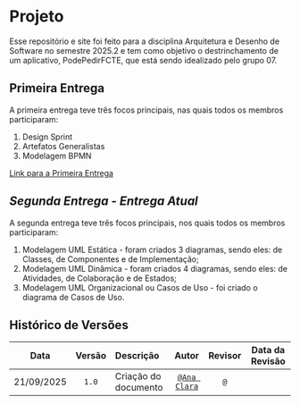 # Projeto

Esse repositório e site foi feito para a disciplina Arquitetura e Desenho de Software no semestre 2025.2 e tem como objetivo o destrinchamento de um aplicativo, PodePedirFCTE, que está sendo idealizado pelo grupo 07.

## Primeira Entrega

A primeira entrega teve três focos principais, nas quais todos os membros participaram:

1. Design Sprint
2. Artefatos Generalistas
3. Modelagem BPMN

[Link para a Primeira Entrega](https://unbarqdsw2025-2-turma01.github.io/2025.2-T01-G7_PodePedirFCTE_Entrega_01/#/)

## *Segunda Entrega - Entrega Atual*

A segunda entrega teve três focos principais, nos quais todos os membros participaram:

1. Modelagem UML Estática - foram criados 3 diagramas, sendo eles: de Classes, de Componentes e de Implementação;
2. Modelagem UML Dinâmica - foram criados 4 diagramas, sendo eles: de Atividades, de Colaboração e de Estados;
3. Modelagem UML Organizacional ou Casos de Uso - foi criado o diagrama de Casos de Uso.

## Histórico de Versões


| **Data**       | **Versão** | **Descrição**                         | **Autor**                                      | **Revisor**                                      | **Data da Revisão** |
| :--------: | :----: | :-------------------------------- | :----------------------------------------: | :----------------------------------------: | :-------------: |
| 21/09/2025 |  `1.0`   | Criação do documento |[`@Ana Clara`](https://github.com/anabborges) | [`@`](https://github.com/) |    |